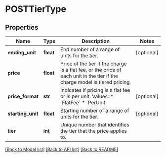 # POSTTierType

## Properties
Name | Type | Description | Notes
------------ | ------------- | ------------- | -------------
**ending_unit** | **float** | End number of a range of units for the tier.  | [optional] 
**price** | **float** | Price of the tier if the charge is a flat fee, or the price of each unit in the tier if the charge model is tiered pricing.  | 
**price_format** | **str** | Indicates if pricing is a flat fee or is per unit.  Values:  * &#x60;FlatFee&#x60; * &#x60;PerUnit&#x60;  | [optional] 
**starting_unit** | **float** | Starting number of a range of units for the tier.  | [optional] 
**tier** | **int** | Unique number that identifies the tier that the price applies to.  | 

[[Back to Model list]](../README.md#documentation-for-models) [[Back to API list]](../README.md#documentation-for-api-endpoints) [[Back to README]](../README.md)


